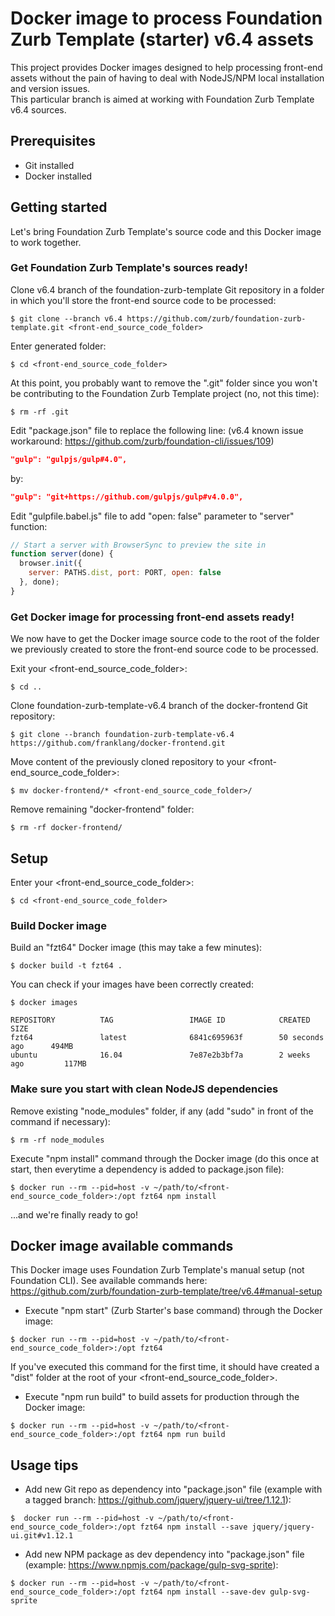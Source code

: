 # Docker image to process Foundation Zurb Template (starter) v6.4 assets

This project provides Docker images designed to help processing front-end assets without the pain of having to deal with NodeJS/NPM local installation and version issues.  
This particular branch is aimed at working with Foundation Zurb Template v6.4 sources.


## Prerequisites
* Git installed
* Docker installed


## Getting started

Let's bring Foundation Zurb Template's source code and this Docker image to work together.

### Get Foundation Zurb Template's sources ready!
Clone v6.4 branch of the foundation-zurb-template Git repository in a folder in which you'll store the front-end source code to be processed: 
```shell
$ git clone --branch v6.4 https://github.com/zurb/foundation-zurb-template.git <front-end_source_code_folder>
```

Enter generated folder:
```shell
$ cd <front-end_source_code_folder>
```

At this point, you probably want to remove the ".git" folder since you won't be contributing to the Foundation Zurb Template project (no, not this time):
```shell
$ rm -rf .git
```

Edit "package.json" file to replace the following line:
(v6.4 known issue workaround: https://github.com/zurb/foundation-cli/issues/109) 
```json
"gulp": "gulpjs/gulp#4.0",
```
by:
```json
"gulp": "git+https://github.com/gulpjs/gulp#v4.0.0",
```

Edit "gulpfile.babel.js" file to add "open: false" parameter to "server" function:
```js
// Start a server with BrowserSync to preview the site in
function server(done) {
  browser.init({
    server: PATHS.dist, port: PORT, open: false
  }, done);
}
```

### Get Docker image for processing front-end assets ready!
We now have to get the Docker image source code to the root of the folder we previously created to store the front-end source code to be processed.

Exit your <front-end_source_code_folder>:
```shell
$ cd ..
```

Clone foundation-zurb-template-v6.4 branch of the docker-frontend Git repository:
```shell
$ git clone --branch foundation-zurb-template-v6.4 https://github.com/franklang/docker-frontend.git
```

Move content of the previously cloned repository to your <front-end_source_code_folder>:
```shell
$ mv docker-frontend/* <front-end_source_code_folder>/
```

Remove remaining "docker-frontend" folder:
```shell
$ rm -rf docker-frontend/
```


## Setup

Enter your <front-end_source_code_folder>:
```shell
$ cd <front-end_source_code_folder>
```

### Build Docker image
Build an "fzt64" Docker image (this may take a few minutes):
```shell
$ docker build -t fzt64 .
```

You can check if your images have been correctly created:
```shell
$ docker images
```
```shell
REPOSITORY          TAG                 IMAGE ID            CREATED             SIZE
fzt64               latest              6841c695963f        50 seconds ago      494MB
ubuntu              16.04               7e87e2b3bf7a        2 weeks ago         117MB
```

### Make sure you start with clean NodeJS dependencies
Remove existing "node_modules" folder, if any (add "sudo" in front of the command if necessary):
```shell
$ rm -rf node_modules
```

Execute "npm install" command through the Docker image (do this once at start, then everytime a dependency is added to package.json file):
```shell
$ docker run --rm --pid=host -v ~/path/to/<front-end_source_code_folder>:/opt fzt64 npm install
```

...and we're finally ready to go!


## Docker image available commands

This Docker image uses Foundation Zurb Template's manual setup (not Foundation CLI).
See available commands here: https://github.com/zurb/foundation-zurb-template/tree/v6.4#manual-setup

* Execute "npm start" (Zurb Starter's base command) through the Docker image:
```shell
$ docker run --rm --pid=host -v ~/path/to/<front-end_source_code_folder>:/opt fzt64
```

If you've executed this command for the first time, it should have created a "dist" folder at the root of your <front-end_source_code_folder>.

* Execute "npm run build" to build assets for production through the Docker image:
```shell
$ docker run --rm --pid=host -v ~/path/to/<front-end_source_code_folder>:/opt fzt64 npm run build
```


## Usage tips

* Add new Git repo as dependency into "package.json" file (example with a tagged branch: https://github.com/jquery/jquery-ui/tree/1.12.1):
```shell
$  docker run --rm --pid=host -v ~/path/to/<front-end_source_code_folder>:/opt fzt64 npm install --save jquery/jquery-ui.git#v1.12.1
```

* Add new NPM package as dev dependency into "package.json" file (example: https://www.npmjs.com/package/gulp-svg-sprite):
```shell
$ docker run --rm --pid=host -v ~/path/to/<front-end_source_code_folder>:/opt fzt64 npm install --save-dev gulp-svg-sprite
```

